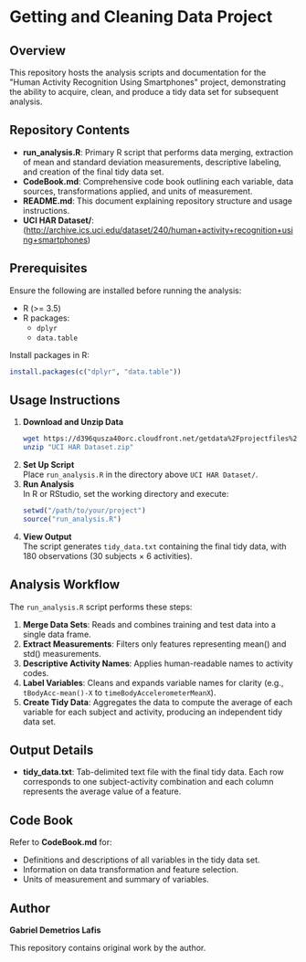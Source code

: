 # Getting and Cleaning Data Project

## Overview

This repository hosts the analysis scripts and documentation for the "Human Activity Recognition Using Smartphones" project, demonstrating the ability to acquire, clean, and produce a tidy data set for subsequent analysis.

## Repository Contents

- **run_analysis.R**: Primary R script that performs data merging, extraction of mean and standard deviation measurements, descriptive labeling, and creation of the final tidy data set.
- **CodeBook.md**: Comprehensive code book outlining each variable, data sources, transformations applied, and units of measurement.
- **README.md**: This document explaining repository structure and usage instructions.
- **UCI HAR Dataset/**: (http://archive.ics.uci.edu/dataset/240/human+activity+recognition+using+smartphones)

## Prerequisites

Ensure the following are installed before running the analysis:

- R (>= 3.5)
- R packages:
  - `dplyr`
  - `data.table`

Install packages in R:
```r
install.packages(c("dplyr", "data.table"))
```

## Usage Instructions

1. **Download and Unzip Data**  
   ```bash
   wget https://d396qusza40orc.cloudfront.net/getdata%2Fprojectfiles%2FUCI%20HAR%20Dataset.zip
   unzip "UCI HAR Dataset.zip"
   ```
2. **Set Up Script**  
   Place `run_analysis.R` in the directory above `UCI HAR Dataset/`.
3. **Run Analysis**  
   In R or RStudio, set the working directory and execute:
   ```r
   setwd("/path/to/your/project")
   source("run_analysis.R")
   ```
4. **View Output**  
   The script generates `tidy_data.txt` containing the final tidy data, with 180 observations (30 subjects × 6 activities).

## Analysis Workflow

The `run_analysis.R` script performs these steps:

1. **Merge Data Sets**: Reads and combines training and test data into a single data frame.
2. **Extract Measurements**: Filters only features representing mean() and std() measurements.
3. **Descriptive Activity Names**: Applies human-readable names to activity codes.
4. **Label Variables**: Cleans and expands variable names for clarity (e.g., `tBodyAcc-mean()-X` to `timeBodyAccelerometerMeanX`).
5. **Create Tidy Data**: Aggregates the data to compute the average of each variable for each subject and activity, producing an independent tidy data set.

## Output Details

- **tidy_data.txt**: Tab-delimited text file with the final tidy data. Each row corresponds to one subject-activity combination and each column represents the average value of a feature.

## Code Book

Refer to **CodeBook.md** for:

- Definitions and descriptions of all variables in the tidy data set.
- Information on data transformation and feature selection.
- Units of measurement and summary of variables.

## Author

**Gabriel Demetrios Lafis**

This repository contains original work by the author.
